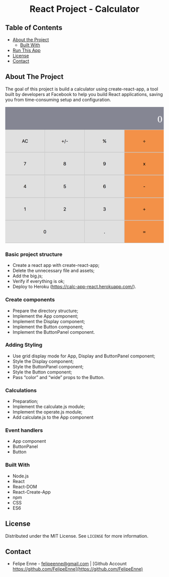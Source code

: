 <br />
<h1 align="center">React Project - Calculator</h1>




## Table of Contents

* [About the Project](#about-the-project)
  * [Built With](#built-with)
* [Run This App](#run-this-app)
* [License](#license)
* [Contact](#contact)


## About The Project

The goal of this project is build a calculator using create-react-app, a tool built by developers at Facebook to help you build React applications, saving you from time-consuming setup and configuration.

<img src="./public/assets/img/calculator.png" alt="img" />

### Basic project structure

* Create a react app with create-react-app;
* Delete the unnecessary file and assets;
* Add the big.js;
* Verify if everything is ok;
* Deploy to Heroku (https://calc-app-react.herokuapp.com/).

### Create components

* Prepare the directory structure;
* Implement the App component;
* Implement the Display component;
* Implement the Button component;
* Implement the ButtonPanel component.

### Adding Styling

* Use grid display mode for App, Display and ButtonPanel component;
* Style the Display component;
* Style the ButtonPanel component;
* Style the Button component;
* Pass “color” and “wide” props to the Button.

### Calculations 

* Preparation;
* Implement the calculate.js module;
* Implement the operate.js module;
* Add calculate.js to the App component

### Event handlers 

* App component
* ButtonPanel
* Button

### Built With 

* Node.js
* React
* React-DOM
* React-Create-App
* npm
* CSS
* ES6

## License

Distributed under the MIT License. See `LICENSE` for more information.

## Contact
* Felipe Enne - felipeenne@gmail.com | [Github Account https://github.com/FelipeEnne](https://github.com/FelipeEnne)

